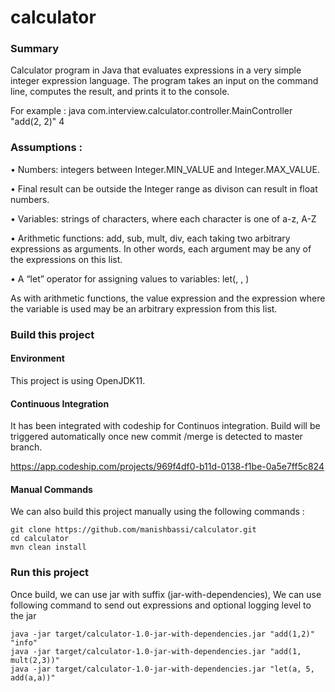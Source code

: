 # calculator
### Summary
Calculator program in Java that evaluates expressions in a very simple integer expression language. The program takes an input on the command line, computes the result, and prints it to the console. 

For example :
java com.interview.calculator.controller.MainController "add(2, 2)"
4

### Assumptions :
•	Numbers: integers between Integer.MIN_VALUE and Integer.MAX_VALUE.

•   Final result can be outside the Integer range as divison can result in float numbers.	

•	Variables: strings of characters, where each character is one of a-z, A-Z

•	Arithmetic functions: add, sub, mult, div, each taking two arbitrary expressions as arguments.  In other words, each argument may be any of the expressions on this list.

•	A “let” operator for assigning values to variables:
	let(<variable name>, <value expression>, <expression where variable is used>)
	
As with arithmetic functions, the value expression and the expression where the variable is used may be an arbitrary expression from this list. 

### Build this project

#### Environment
This project is using OpenJDK11.

#### Continuous Integration
It has been integrated with codeship for Continuos integration. Build will be triggered automatically once new commit
/merge is detected to master branch.

https://app.codeship.com/projects/969f4df0-b11d-0138-f1be-0a5e7ff5c824

#### Manual Commands
We can also build this project manually using the following commands :

```
git clone https://github.com/manishbassi/calculator.git
cd calculator
mvn clean install
```

### Run this project
Once build, we can use jar with suffix (jar-with-dependencies), We can use following command to send out expressions and optional logging level to the jar

```
java -jar target/calculator-1.0-jar-with-dependencies.jar "add(1,2)" "info"
java -jar target/calculator-1.0-jar-with-dependencies.jar "add(1, mult(2,3))"
java -jar target/calculator-1.0-jar-with-dependencies.jar "let(a, 5, add(a,a))" 
```